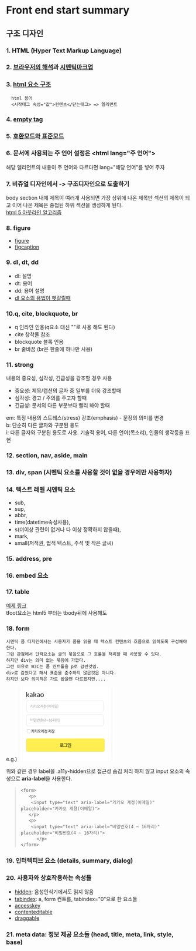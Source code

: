 # Front end start summary

## 구조 디자인 

### 1. HTML (Hyper Text Markup Language)
    
### 2. [브라우저의 해석](http://d2.naver.com/helloworld/59361)과 [시멘틱마크업](http://webclub.tistory.com/275)  

### 3. [html 요소 구조](https://developer.mozilla.org/ko/docs/Learn/HTML/Introduction_to_HTML/Getting_started#HTML_%EC%9A%94%EC%86%8C(Element)%EC%9D%98_%EA%B5%AC%EC%A1%B0)
    
      html 용어
      <시작태그 속성="값">컨텐츠</닫는태그> => 엘리먼트
    

### 4. [empty tag](https://developer.mozilla.org/en-US/docs/Glossary/Empty_element)

### 5. [호환모드와 표준모드](https://developer.mozilla.org/ko/docs/Web/HTML/Quirks_Mode_and_Standards_Mode)

### 6. 문서에 사용되는 주 언어 설정은 &lt;html lang="주 언어"&gt;  
  해당 엘리먼트의 내용이 주 언어와 다르다면 lang="해당 언어"를 넣어 주자  

### 7. 비쥬얼 디자인에서 -> 구조디자인으로 도출하기  
  body section 내에 제목이 여러개 사용되면 가장 상위에 나온 제목만 섹션의 제목이 되고 이어 나온 제목은 중첩된 하위 섹션을 생성하게 된다.  
  [html 5 아웃라인 알고리즘](https://developer.mozilla.org/ko/docs/Web/HTML/HTML5_%EB%AC%B8%EC%84%9C%EC%9D%98_%EC%84%B9%EC%85%98%EA%B3%BC_%EC%9C%A4%EA%B3%BD)

### 8. figure 
   - [figure](https://developer.mozilla.org/ko/docs/Web/HTML/Element/figure)
   - [figcaption](https://developer.mozilla.org/ko/docs/Web/HTML/Element/figcaption)

### 9. dl, dt, dd
  - dl: 설명  
  - dt: 용어  
  - dd: 용어 설명  
  - [dl 요소의 용법이 헷갈릴때](http://hashcode.co.kr/questions/5358/dldescription-list%EC%9A%94%EC%86%8C%EC%9D%98-%EC%9A%A9%EB%B2%95%EC%9D%B4-%ED%97%B7%EA%B0%88%EB%A6%BD%EB%8B%88%EB%8B%A4)

### 10.q, cite, blockquote, br
  - q 인라인 인용(q요소 대신 ""로 사용 해도 된다)  
  - cite 창착물 참조  
  - blockquote 블록 인용  
  - br 줄바꿈 (br은 한줄에 하나만 사용)  

### 11. strong
  내용의 중요성, 심각성, 긴급성을 강조할 경우 사용
   - 중요성: 제목/캡션의 글자 중 일부를 더욱 강조할때  
   - 심각성: 경고 / 주의를 주고자 할때  
   - 긴급성: 문서의 다른 부분보다 빨리 봐야 할때
   
  em: 특정 내용의 스트레스(stress) 강조(emphasis) - 문장의 의미를 변경  
  b: 단순히 다른 글자와 구분된 용도  
  i: 다른 글자와 구분된 용도로 사용. 기솔적 용어, 다른 언어(목소리), 인물의 생각등을 표현

### 12. section, nav, aside, main

### 13. div, span (시멘틱 요소를 사용할 것이 없을 경우에만 사용하자)

### 14. 텍스트 레벨 시멘틱 요소
  - sub,
  - sup,  
  - abbr,  
  - time(datetime속성사용),  
  - s(더이상 관련이 없거나 다 이상 정확하지 않을때),  
  - mark,  
  - small(저적권, 법적 텍스트, 주석 및 작은 글씨)
    
### 15. address, pre

### 16. embed 요소

### 17. table
  [예제 링크](https://github.com/fireworks80/fron-end-start-summary/blob/master/structure-exam/tabular.html)  
  tfoot요소는 html5 부터는 tbody뒤에 사용해도

### 18. form
    시멘틱 폼 디자인에서는 사용자가 폼을 읽을 때 텍스트 컨텐츠의 흐름으로 읽히도록 구성해야 한다.  
    그런 관점에서 단락요소는 글의 묶음으로 그 흐름을 처리할 때 사용할 수 있다.  
    하지만 div는 의미 없는 묶음에 가깝다.  
    그런 이유로 W3C는 폼 컨트롤을 p로 감싼것임.  
    div로 감쌌다고 해서 표준을 준수하지 않은것은 아니다.  
    하지만 보다 의미적은 가로 봤을땐 다르겠지만....  
    
e.g.) ![예제 이미지](https://github.com/fireworks80/fron-end-start-summary/blob/master/images/form-no-label.PNG?raw=true)

위와 같은 경우 label을 .a11y-hidden으로 접근성 숨김 처리 하지 않고 
input 요소의 속성으로 **aria-label**을 사용한다. 
    
>     <form>
>        <p>
>         <input type="text" aria-label="카카오 계정(이메일)" placeholder="카카오 계졍(이메일)">
>        </p>         
>        <p>
>         <input type="text" aria-label="비밀번호(4 ~ 16자리)" placeholder="비밀번호(4 ~ 16자리)">
>           </p>
>     </form>      

### 19. 인터렉티브 요소 (details, summary, dialog)

### 20. 사용자와 상호작용하는 속성들
  - [hidden](https://developer.mozilla.org/ko/docs/Web/HTML/Global_attributes/hidden): 음성인식기에서도 읽지 않음
  - [tabindex](https://developer.mozilla.org/ko/docs/Web/HTML/Global_attributes/tabindex): a, form 컨트롤, tabindex="0"으로 한 요소들
  - [accesskey](https://developer.mozilla.org/ko/docs/Web/HTML/Global_attributes/accesskey)
  - [contenteditable](https://developer.mozilla.org/ko/docs/Web/HTML/Global_attributes/contenteditable)
  - [draggable](https://developer.mozilla.org/ko/docs/Web/HTML/Global_attributes/draggable)

### 21. meta data: 정보 제공 요소들 (head, title, meta, link, style, base)

